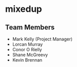 # mixedup

## Team Members

- Mark Kelly (Project Manager)
- Lorcan Murray
- Conor O Rielly
- Shane McGreevy
- Kevin Brennan 

